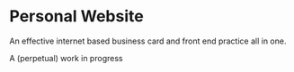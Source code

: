 # Personal Website

An effective internet based business card and front end practice all in one.

A (perpetual) work in progress
